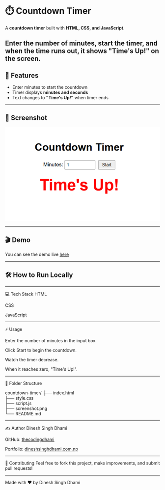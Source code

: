 # ⏱️ Countdown Timer

A **countdown timer** built with **HTML, CSS, and JavaScript**.  

Enter the number of minutes, start the timer, and when the time runs out, it shows **"Time's Up!"** on the screen.
---

## 🚀 Features

- Enter minutes to start the countdown  
- Timer displays **minutes and seconds**  
- Text changes to **"Time's Up!"** when timer ends   

---

## 📸 Screenshot

![Countdown Timer Screenshot](Screenshot20251014100608.png)  

---

## 🎬 Demo

You can see the demo live [here](www.)

---

## 🛠️ How to Run Locally

---

💻 Tech Stack
HTML 

CSS

JavaScript 

---

⚡ Usage

Enter the number of minutes in the input box.

Click Start to begin the countdown.

Watch the timer decrease.

When it reaches zero, "Time's Up!".

---

📂 Folder Structure

countdown-timer/
├── index.html       
├── style.css        
├── script.js        
├── screenshot.png   
└── README.md       

---

✍️ Author
Dinesh Singh Dhami

GitHub:  [thecodingdhami](https://github.com/thecodingdhami)

Portfolio: [dineshsinghdhami.com.np](http://dineshsinghdhami.com.np/)

---

🌟 Contributing
Feel free to fork this project, make improvements, and submit pull requests!

---

Made with ❤️ by Dinesh Singh Dhami
